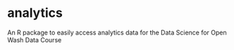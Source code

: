 # analytics
An R package to easily access analytics data for the Data Science for Open Wash Data Course
